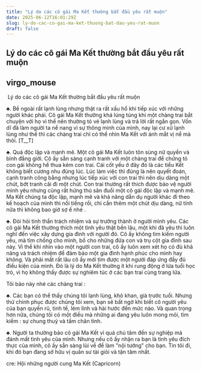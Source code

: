 ```yaml
---
title: "Lý do các cô gái Ma Kết thường bắt đầu yêu rất muộn"
date: 2025-06-12T16:01:29Z
slug: ly-do-cac-co-gai-ma-ket-thuong-bat-dau-yeu-rat-muon
draft: false
---
```


## Lý do các cô gái Ma Kết thường bắt đầu yêu rất muộn

## virgo_mouse

​ ​Lý do các cô gái Ma Kết thường bắt đầu yêu rất muộn ​ 
 
♣. Bề ngoài rất lạnh lùng nhưng thật ra rất xấu hổ khi tiếp xúc với những người khác phái. Cô gái Ma Kết thường khá lúng túng khi một chàng trai bắt chuyện với họ vì thế nên thường tỏ vẻ lạnh lùng và trả lời rất ngắn gọn. Vốn dĩ đã làm người ta nể nang vì sự thông minh của mình, nay lại cư xử lạnh lùng như thế thì các chàng trai chỉ có thể nhìn Ma Kết với ánh mắt vị nể mà thôi. [T__T]
 
♣. Quá độc lập và mạnh mẽ. Một cô gái Ma Kết luôn tôn sùng nữ quyền và bình đẳng giới. Cô ấy sẵn sàng cạnh tranh với một chàng trai để chứng tỏ con gái không hề thua kém con trai. Cái cốt yếu ở đây đó là các tiểu Kết không biết cương nhu đúng lúc. Lúc làm việc thì đúng là nên quyết đoán, cạnh tranh công bằng nhưng lúc tiếp xúc với con trai thì nên dịu dàng một chút, bớt tranh cãi đi một chút. Con trai thường rất thích được bảo vệ người mình yêu nhưng cũng rất hứng thú săn đuổi một cô gái độc lập và mạnh mẽ. Ma Kết chúng ta độc lập, mạnh mẽ và khả năng dẫn dụ người khác đi theo kế hoạch của mình thì nổi tiếng rồi, chỉ cần thêm một chút dịu dàng, nữ tính nữa thì không bao giờ sợ ế nhé .
 
♣. Đòi hỏi tinh thần trách nhiệm và sự trưởng thành ở người mình yêu. Các cô gái Ma Kết thường thích một tình yêu thật bền lâu, một khi đã yêu thì luôn nghĩ đến việc xây dựng gia đình với người đó. Cô ấy không tìm kiếm người yêu, mà tìm chồng cho mình, bố cho những đứa con và trụ cột gia đình sau này. Vì thế khi nhìn vào một người con trai, cô ấy luôn xem xét họ có đủ khả năng và trách nhiệm để đảm bảo một gia đình hạnh phúc cho mình hay không. Và phải mất rất lâu cô ấy mới tìm được một người đáp ứng đầy đủ điều kiện của mình. Đó là lý do Ma Kết thường ít khi rung động ở lứa tuổi học trò, vì họ không thấy được sự nghiêm túc ở các bạn trai cùng trang lứa.
 
Tôi bảo này nhé các chàng trai :
 
♣. Các bạn có thể thấy chúng tôi lạnh lùng, khô khan, già trước tuổi. Nhưng thử chinh phục được chúng tôi xem, bạn sẽ bất ngờ khi biết cô người yêu của bạn quyến rũ, tinh tế, lém lỉnh và hài hước đến mức nào. Và quan trọng hơn nữa, chúng tôi có một điều mà những ai đang yêu luôn mong mỏi, tìm kiếm : sự chung thuỷ và tấm chân tình.
 
♣. Người ta thường bảo cô gái Ma Kết vì quá chú tâm đến sự nghiệp mà đánh mất tình yêu của mình. Nhưng nếu cô ấy nhận ra bạn là tình yêu đích thực của mình, cô ấy sẵn sàng lùi về để làm "nội tướng" cho bạn. Tin tôi đi, khi đó bạn đang sở hữu vị quân sư tài giỏi và tận tâm nhất.
 
 
 

cre: Hội những người cung Ma Kết (Capricorn)​